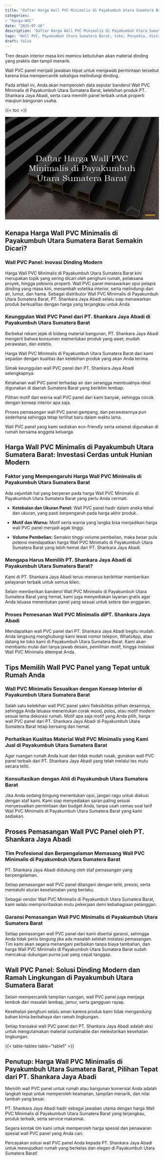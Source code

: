 ```yaml
---
title: "Daftar Harga Wall PVC Minimalis di Payakumbuh Utara Sumatera Barat"
categories: 
- "Harga-WVC"
date: "2025-07-16"
description: "Daftar Harga Wall PVC Minimalis di Payakumbuh Utara Sumatera Barat untuk tempat tinggal, office, dan ritel. Panel unggulan, beragam motif, warna menarik, dengan layanan penempatan ditangani oleh tim berpengalaman serta kepastian resmi!|Servis distribusi Wall PVC Minimalis di Payakumbuh Utara Sumatera Barat bagi keperluan rumah, perkantoran, atau ritel, beserta panel terbaik dan pemasangan oleh tenaga ahli ahli serta jaminan resmi.|Solusi Wall PVC Minimalis di Payakumbuh Utara Sumatera Barat yang terpercaya bagi tempat tinggal, office, serta gerai, bersama panel terbaik dan instalasi oleh teknisi ahli dan kepastian resmi.|Penjualan Wall PVC Minimalis di Payakumbuh Utara Sumatera Barat bagi tempat tinggal, office, serta toko, beserta material unggulan dan instalasi ditangani oleh teknisi profesional, lengkap beserta kepastian resmi.}"
tags: "Wall PVC, Payakumbuh Utara Sumatera Barat, toko, Penyedia, distributor"
draft: false
---
```


Tren desain interior masa kini memicu kebutuhan akan material dinding yang praktis dan tampil menarik.

Wall PVC panel menjadi jawaban tepat untuk menjawab permintaan tersebut karena bisa mempercantik sekaligus melindungi dinding.

Pada artikel ini, Anda akan memperoleh data seputar banderol Wall PVC Minimalis di Payakumbuh Utara Sumatera Barat, kelebihan produk PT. Shankara Jaya Abadi, serta cara memilih panel terbaik untuk properti maupun bangunan usaha.

{{< toc >}}

![Daftar Harga Wall PVC Minimalis di Payakumbuh Utara Sumatera Barat](/images/Harga-WVC/Daftar-Harga-Wall-PVC-Minimalis-di-Payakumbuh-Utara-Sumatera-Barat.png)


## Kenapa Harga Wall PVC Minimalis di Payakumbuh Utara Sumatera Barat Semakin Dicari?

### Wall PVC Panel: Inovasi Dinding Modern

Harga Wall PVC Minimalis di Payakumbuh Utara Sumatera Barat kini merupakan topik yang sering dicari oleh penghuni rumah, pelaksana proyek, hingga pebisnis properti. Wall PVC panel menawarkan opsi pelapis dinding yang masa kini, menambah estetika interior, serta melindungi dari air, lumut, dan hama. Sebagai distributor Wall PVC Minimalis di Payakumbuh Utara Sumatera Barat, PT. Shankara Jaya Abadi selalu siap menawarkan produk berkualitas dengan harga yang terjangkau untuk Anda

### Keunggulan Wall PVC Panel dari PT. Shankara Jaya Abadi di Payakumbuh Utara Sumatera Barat

Berbekal rekam jejak di bidang material bangunan, PT. Shankara Jaya Abadi mengerti bahwa konsumen memerlukan produk yang awet, mudah perawatan, dan estetis.

Harga Wall PVC Minimalis di Payakumbuh Utara Sumatera Barat dari kami sepadan dengan kualitas dan kelebihan produk yang akan Anda terima.

Simak keunggulan wall PVC panel dari PT. Shankara Jaya Abadi selengkapnya:

Ketahanan wall PVC panel terhadap air dan serangga membuatnya ideal digunakan di daerah Sumatera Barat yang beriklim lembap.

Pilihan motif dan warna wall PVC panel dari kami banyak, sehingga cocok dengan konsep interior apa saja.

Proses pemasangan wall PVC panel gampang, dan perawatannya pun sederhana sehingga tetap terlihat baru dalam waktu lama.

Wall PVC panel yang kami sediakan eco-friendly serta selamat digunakan di rumah bersama anggota keluarga.

## Harga Wall PVC Minimalis di Payakumbuh Utara Sumatera Barat: Investasi Cerdas untuk Hunian Modern

### Faktor yang Mempengaruhi Harga Wall PVC Minimalis di Payakumbuh Utara Sumatera Barat

Ada sejumlah hal yang berperan pada harga Wall PVC Minimalis di Payakumbuh Utara Sumatera Barat yang perlu Anda cermati.

- **Ketebalan dan Ukuran Panel:** Wall PVC panel hadir dalam aneka tebal dan ukuran, yang pasti berpengaruh pada harga akhir produk.

- **Motif dan Warna:** Motif serta warna yang langka bisa menjadikan harga wall PVC panel menjadi agak tinggi.

- **Volume Pembelian:** Semakin tinggi volume pembelian, maka besar pula potensi mendapatkan harga Wall PVC Minimalis di Payakumbuh Utara Sumatera Barat yang lebih hemat dari PT. Shankara Jaya Abadi.

### Mengapa Harus Memilih PT. Shankara Jaya Abadi di Payakumbuh Utara Sumatera Barat?

Kami di PT. Shankara Jaya Abadi terus-menerus berikhtiar memberikan pelayanan terbaik untuk semua klien.

Selain memberikan banderol Wall PVC Minimalis di Payakumbuh Utara Sumatera Barat yang hemat, kami juga menyediakan layanan gratis agar Anda leluasa menentukan panel yang sesuai untuk selera dan anggaran.

### Proses Pemesanan Wall PVC Minimalis diPT. Shankara Jaya Abadi

Mendapatkan wall PVC panel dari PT. Shankara Jaya Abadi begitu mudah. Anda langsung menghubungi kami lewat nomor telepon, WhatsApp, atau datang ke toko kami di Payakumbuh Utara Sumatera Barat. Kami akan membantu mulai dari tanya jawab desain, pemilihan motif, hingga instalasi Wall PVC Minimalis ditempat Anda.

## Tips Memilih Wall PVC Panel yang Tepat untuk Rumah Anda

### Wall PVC Minimalis Sesuaikan dengan Konsep Interior di Payakumbuh Utara Sumatera Barat

Salah satu kelebihan wall PVC panel yakni fleksibilitas pilihan desainnya, sehingga Anda leluasa menentukan corak wood, polos, atau motif modern sesuai tema dekorasi rumah. Motif apa saja motif yang Anda pilih, harga wall PVC panel dari PT. Shankara Jaya Abadi di Payakumbuh Utara Sumatera Barat tetap bersaing dan hemat.

### Perhatikan Kualitas Material Wall PVC Minimalis yang Kami Jual di Payakumbuh Utara Sumatera Barat

Agar ruangan rumah Anda kuat dan tidak mudah rusak, gunakan wall PVC panel terbaik dari PT. Shankara Jaya Abadi yang telah melalui tes mutu secara teliti.

### Konsultasikan dengan Ahli di Payakumbuh Utara Sumatera Barat

Jika Anda sedang bingung menentukan opsi, jangan ragu untuk diskusi dengan staf kami. Kami siap menyediakan saran paling sesuai menyesuaikan permintaan dan budget Anda, tanpa usah cemas soal tarif Wall PVC Minimalis di Payakumbuh Utara Sumatera Barat yang kami sediakan.

## Proses Pemasangan Wall PVC Panel oleh PT. Shankara Jaya Abadi

### Tim Profesional dan Berpengalaman Memasang Wall PVC Minimalis di Payakumbuh Utara Sumatera Barat

PT. Shankara Jaya Abadi didukung oleh staf pemasangan yang berpengalaman.

Setiap pemasangan wall PVC panel ditangani dengan teliti, presisi, serta mematuhi aturan keselamatan yang berlaku.

Sebagai vendor Wall PVC Minimalis di Payakumbuh Utara Sumatera Barat, kami selalu memprioritaskan mutu pekerjaan demi kebahagiaan pelanggan.

### Garansi Pemasangan Wall PVC Minimalis di Payakumbuh Utara Sumatera Barat

Setiap pemasangan wall PVC panel dari kami disertai garansi, sehingga Anda tidak perlu bingung jika ada masalah setelah instalasi pemasangan. Tim kami akan segera menangani perbaikan tanpa biaya tambahan, dan harga Wall PVC Minimalis di Payakumbuh Utara Sumatera Barat sudah mencakup dukungan purna jual yang cepat tanggap.

## Wall PVC Panel: Solusi Dinding Modern dan Ramah Lingkungan di Payakumbuh Utara Sumatera Barat

Selain mempercantik tampilan ruangan, wall PVC panel juga menjaga tembok dari masalah lembap, jamur, serta gangguan rayap.

Kesehatan penghuni selalu aman karena produk kami tidak mengandung bahan kimia berbahaya dan ramah lingkungan.

Setiap transaksi wall PVC panel dari PT. Shankara Jaya Abadi adalah aksi untuk mengutamakan material sustainable dan melestarikan kesehatan lingkungan.

{{< table-tables table="table1" >}}

## Penutup: Harga Wall PVC Minimalis di Payakumbuh Utara Sumatera Barat, Pilihan Tepat dari PT. Shankara Jaya Abadi

Memilih wall PVC panel untuk rumah atau bangunan komersial Anda adalah langkah tepat untuk memperoleh keamanan, tampilan menarik, dan nilai tambah yang besar.

PT. Shankara Jaya Abadi hadir sebagai jawaban utama dengan harga Wall PVC Minimalis di Payakumbuh Utara Sumatera Barat yang terjangkau, produk terbaik, serta service maksimal.

Segera kontak tim kami untuk memperoleh harga spesial dan penawaran spesial wall PVC panel yang Anda cari.

Percayakan solusi wall PVC panel Anda kepada PT. Shankara Jaya Abadi untuk mewujudkan rumah yang berkelas dan elegan di Payakumbuh Utara Sumatera Barat!